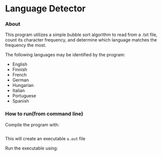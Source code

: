 # Language Detector
### About
This program utilizes a simple bubble sort algorithm to read from a .txt file, count its character frequency, and determine which language matches the frequency the most. 

The following languages may be identified by the program:
- English
- Finnish
- French
- German
- Hungarian
- Italian
- Portuguese
- Spanish 

### How to run(from command line)
Compile the program with:
```$ g++ main.cpp
```
This will create an executable ``a.out`` file

Run the executable using:
```$ ./a.out
```

